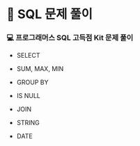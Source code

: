 #  📓 SQL 문제 풀이
### 💻 프로그래머스 SQL 고득점 Kit 문제 풀이
- SELECT

- SUM, MAX, MIN

- GROUP BY

- IS NULL
  
- JOIN
  
- STRING

- DATE
